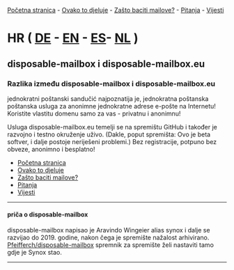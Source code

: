 [Početna stranica](https://gh.disposable-mailbox.eu/hr/) - [Ovako to djeluje](https://gh.disposable-mailbox.eu/hr/about.html) - [Zašto baciti mailove?](https://gh.disposable-mailbox.eu/hr/why.html) - [Pitanja](https://gh.disposable-mailbox.eu/hr/FAQ.html) - [Vijesti](https://gh.disposable-mailbox.eu/hr/news.html) 

# HR  ( [DE](https://gh.disposable-mailbox.eu/de/index.html) - [EN](https://gh.disposable-mailbox.eu/en/index.html) - [ES](https://gh.disposable-mailbox.eu/es/index.html)- [NL](https://gh.disposable-mailbox.eu/nl/index.html) )


## disposable-mailbox i disposable-mailbox.eu

### Razlika između disposable-mailbox i disposable-mailbox.eu
jednokratni poštanski sandučić najpoznatija je, jednokratna poštanska poštanska usluga za anonimne jednokratne adrese e-pošte na Internetu!
 Koristite vlastitu domenu samo za vas - privatnu i anonimnu!

 Usluga disposable-mailbox.eu temelji se na spremištu GitHub i također je razvojno i testno okruženje uživo.
 (Dakle, poput spremišta: Ovo je beta softver, i dalje postoje neriješeni problemi.)
 Bez registracije, potpuno bez obveze, anonimno i besplatno!

- [Početna stranica](https://gh.disposable-mailbox.eu/hr/)
- [Ovako to djeluje](https://gh.disposable-mailbox.eu/hr/about.html)
- [Zašto baciti mailove?](https://gh.disposable-mailbox.eu/hr/why.html)
- [Pitanja](https://gh.disposable-mailbox.eu/hr/FAQ.html) 
- [Vijesti](https://gh.disposable-mailbox.eu/hr/news.html) 

---

#### priča o disposable-mailbox
disposable-mailbox napisao je Aravindo Wingeier alias synox i dalje se razvijao do 2019. godine, nakon čega je spremište nažalost arhivirano.
 [Pfeifferch/disposable-mailbox](https://github.com/pfeifferch/disposable-mailbox) spremnik za spremište želi nastaviti tamo gdje je Synox stao.

---
